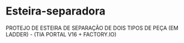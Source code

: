 # Esteira-separadora
PROTEJO DE ESTEIRA DE SEPARAÇÃO DE DOIS TIPOS DE PEÇA (EM LADDER) - (TIA PORTAL V16 + FACTORY.IO)
